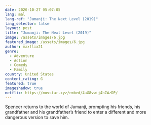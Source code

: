 ```yaml
---
date: 2020-10-27 05:07:05
lang: mal
lang-ref: "Jumanji: The Next Level (2019)"
lang_selector: false
layout: post
title: "Jumanji: The Next Level (2019)"
image: /assets/images/6.jpg
featured_image: /assets/images/6.jpg
author: maxflix21
genre:
  - Adventure
  - Action
  - Comedy
  - Family
country: United States
content_rating: G
featured: true
imageshadow: true
netflix: https://movstar.xyz/embed/4aG8vwij4hCWzDP/
---
```

Spencer returns to the world of Jumanji, prompting his friends, his grandfather and his grandfather’s friend to enter a different and more dangerous version to save him.